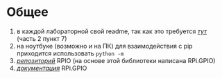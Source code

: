 # Общее
1) в каждой лабораторной свой readme, так как это требуется [*тут*](https://docs.google.com/document/d/1xOFpw5jPPDPrhnJyQbcQIxLg3zDAE_GISrkZAwdWIA4/edit#heading=h.qo1y7terq9cf) (часть 2 пункт 7)
2) на ноутбуке (возможно и на ПК) для взаимодействия с pip приходится использовать `python -m`
3) [*репозиторий*](https://github.com/metachris/RPIO) RPIO (на основе этой библиотеки написана RPi.GPIO)
4) [*документация*](https://pythonhosted.org/RPIO/) RPi.GPIO
